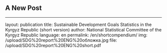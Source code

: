 ## A New Post
---
layout: publication
title: Sustainable Development Goals Statistics in the Kyrgyz Republic (short version)
author: National Statistical Committee of the Kyrgyz Republic
language: en
permalink: /en/shortcompendium/
img: /upload/SDG%20report%20ENG%20обложка.jpg
file: /upload/SDG%20report%20ENG%20short.pdf
